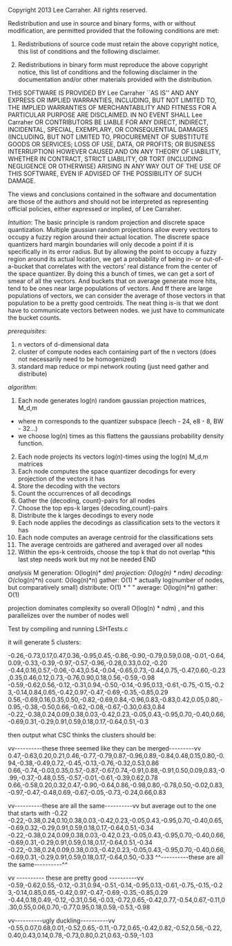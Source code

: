 Copyright 2013 Lee Carraher. All rights reserved.

Redistribution and use in source and binary forms, with or without modification, are
permitted provided that the following conditions are met:

   1. Redistributions of source code must retain the above copyright notice, this list of
      conditions and the following disclaimer.

   2. Redistributions in binary form must reproduce the above copyright notice, this list
      of conditions and the following disclaimer in the documentation and/or other materials
      provided with the distribution.

THIS SOFTWARE IS PROVIDED BY Lee Carraher ``AS IS'' AND ANY EXPRESS OR IMPLIED
WARRANTIES, INCLUDING, BUT NOT LIMITED TO, THE IMPLIED WARRANTIES OF MERCHANTABILITY AND
FITNESS FOR A PARTICULAR PURPOSE ARE DISCLAIMED. IN NO EVENT SHALL Lee Carraher OR
CONTRIBUTORS BE LIABLE FOR ANY DIRECT, INDIRECT, INCIDENTAL, SPECIAL, EXEMPLARY, OR
CONSEQUENTIAL DAMAGES (INCLUDING, BUT NOT LIMITED TO, PROCUREMENT OF SUBSTITUTE GOODS OR
SERVICES; LOSS OF USE, DATA, OR PROFITS; OR BUSINESS INTERRUPTION) HOWEVER CAUSED AND ON
ANY THEORY OF LIABILITY, WHETHER IN CONTRACT, STRICT LIABILITY, OR TORT (INCLUDING
NEGLIGENCE OR OTHERWISE) ARISING IN ANY WAY OUT OF THE USE OF THIS SOFTWARE, EVEN IF
ADVISED OF THE POSSIBILITY OF SUCH DAMAGE.

The views and conclusions contained in the software and documentation are those of the
authors and should not be interpreted as representing official policies, either expressed
or implied, of Lee Carraher.



_Intuition_:
The basic principle is random projection and discrete space quantization.
Multiple gaussian random projections allow every vectors to occupy a fuzzy
region around their actual location. The discrete space quantizers hard margin
boundaries will only decode a point if it is specifically in its error
radius. But by
allowing the point to occupy a fuzzy region around its actual location, we get
a probability of being in- or out-of-a-bucket that correlates with the vectors'
real distance from the center of the space quantizer. By doing this a bunch of
times, we can get a sort of smear of all the vectors. And buckets that
on average
generate more hits, tend to be ones near large populations of vectors. And
ff there are large populations of vectors, we can consider the average of
those vectors in that population to be a pretty good centroids. The
neat thing is-is
that we dont have to communicate vectors between nodes. we just have to
communicate the bucket counts.


_prerequisites_:
1. n vectors of d-dimensional data
2. cluster of compute nodes each containing part of the n vectors
(does not necessarily need to be homogenized)
3. standard map reduce or mpi network routing (just need gather and distribute)

_algorithm_:
1. Each node generates log(n) random gaussian projection matrices, M_d,m
* where m corresponds to the quantizer subspace (leech - 24, e8 - 8, BW - 32...)
* we choose log(n) times as this flattens the gaussians probability
density function.
2.  Each node projects its vectors log(n)-times using the log(n) M_d,m  matrices
3. Each node computes the space quantizer decodings for every
projection of the vectors it has
4. Store the decoding with the vectors
5. Count the occurrences of all decodings
6. Gather the {decoding, count}-pairs for all nodes
7. Choose the top eps-k larges {decoding,count}-pairs
8. Distribute the k larges decodings to every node
9. Each node applies the decodings as classification sets to the vectors it has
10. Each node computes an average centroid for the classifications sets
11. The average centroids are gathered and averaged over all nodes
12. Within the eps-k centroids, choose the top k that do not overlap
*this last step needs work but my not be needed
END

_analysis_
M generation: O(log(n)* d*m)
projection: O(log(n) * n*d*m)
decoding: O(c*log(n)*n)
count: O(log(n)*n)
gather: O(1) * actually log(number of nodes, but comparatively small)
distribute: O(1) * "
             "
average: O(log(n)*n)
gather:  O(1)


projection dominates complexity
so overall
 O(log(n) * n*d*m) , and this parallelizes over the number of nodes well



Test by compiling and running LSHTests.c

it will generate 5 clusters:

-0.26,-0.73,0.17,0.47,0.36,-0.95,0.45,-0.86,-0.90,-0.79,0.59,0.08,-0.01,-0.64,0.09,-0.33,-0.39,-0.97,-0.57,-0.96,-0.28,0.33,0.02,-0.20
-0.44,0.16,0.57,-0.06,-0.43,0.54,-0.04,-0.65,0.73,-0.44,0.75,-0.47,0.60,-0.23,0.35,0.46,0.12,0.73,-0.76,0.90,0.18,0.56,-0.59,-0.98
-0.59,-0.62,0.56,-0.12,-0.31,0.94,-0.50,-0.14,-0.95,0.13,-0.61,-0.75,-0.15,-0.23,-0.14,0.84,0.65,-0.42,0.97,-0.47,-0.69,-0.35,-0.85,0.29
0.56,-0.69,0.16,0.35,0.50,-0.82,-0.69,0.84,-0.96,0.83,-0.83,0.42,0.05,0.80,-0.95,-0.38,-0.50,0.66,-0.62,-0.08,-0.67,-0.30,0.63,0.84
-0.22,-0.38,0.24,0.09,0.38,0.03,-0.42,0.23,-0.05,0.43,-0.95,0.70,-0.40,0.66,-0.69,0.31,-0.29,0.91,0.59,0.18,0.17,-0.64,0.51,-0.3

then output what CSC thinks the clusters should be:


vv----------these three seemed like they can be merged---------vv
0.47,-0.63,0.20,0.21,0.46,-0.77,-0.79,0.87,-0.96,0.89,-0.84,0.48,0.15,0.80,-0.94,-0.38,-0.49,0.72,-0.45,-0.13,-0.76,-0.32,0.53,0.86
0.66,-0.74,-0.03,0.35,0.57,-0.87,-0.67,0.74,-0.91,0.88,-0.91,0.50,0.09,0.83,-0.99,-0.37,-0.48,0.55,-0.57,-0.01,-0.61,-0.39,0.62,0.78
0.66,-0.58,0.20,0.32,0.47,-0.90,-0.64,0.86,-0.98,0.80,-0.78,0.50,-0.02,0.83,-0.97,-0.47,-0.48,0.69,-0.67,-0.05,-0.73,-0.24,0.66,0.83


vv----------these are all the same----------vv but average out to the
one that starts with -0.22
-0.22,-0.38,0.24,0.10,0.38,0.03,-0.42,0.23,-0.05,0.43,-0.95,0.70,-0.40,0.65,-0.69,0.32,-0.29,0.91,0.59,0.18,0.17,-0.64,0.51,-0.34
-0.22,-0.38,0.24,0.09,0.38,0.03,-0.42,0.23,-0.05,0.43,-0.95,0.70,-0.40,0.66,-0.69,0.31,-0.29,0.91,0.59,0.18,0.17,-0.64,0.51,-0.34
-0.22,-0.38,0.24,0.09,0.38,0.03,-0.42,0.23,-0.05,0.43,-0.95,0.70,-0.40,0.66,-0.69,0.31,-0.29,0.91,0.59,0.18,0.17,-0.64,0.50,-0.33
^^----------these are all the same----------^^

vv ---------- these are pretty good ----------vv
-0.59,-0.62,0.55,-0.12,-0.31,0.94,-0.51,-0.14,-0.95,0.13,-0.61,-0.75,-0.15,-0.23,-0.14,0.85,0.65,-0.42,0.97,-0.47,-0.69,-0.35,-0.85,0.29
-0.44,0.18,0.49,-0.12,-0.31,0.56,-0.03,-0.72,0.65,-0.42,0.77,-0.54,0.67,-0.11,0.30,0.55,0.06,0.70,-0.77,0.95,0.18,0.59,-0.53,-0.98

vv----------ugly duckling----------vv
-0.55,0.07,0.68,0.01,-0.52,0.65,-0.11,-0.72,0.65,-0.42,0.82,-0.52,0.56,-0.22,0.40,0.43,0.14,0.78,-0.73,0.80,0.21,0.63,-0.59,-1.03


